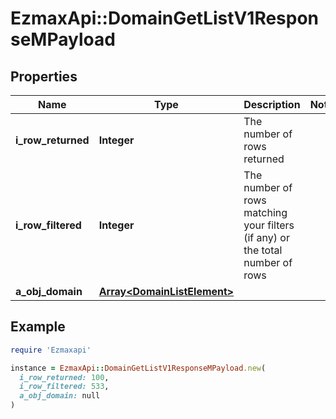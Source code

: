 # EzmaxApi::DomainGetListV1ResponseMPayload

## Properties

| Name | Type | Description | Notes |
| ---- | ---- | ----------- | ----- |
| **i_row_returned** | **Integer** | The number of rows returned |  |
| **i_row_filtered** | **Integer** | The number of rows matching your filters (if any) or the total number of rows |  |
| **a_obj_domain** | [**Array&lt;DomainListElement&gt;**](DomainListElement.md) |  |  |

## Example

```ruby
require 'Ezmaxapi'

instance = EzmaxApi::DomainGetListV1ResponseMPayload.new(
  i_row_returned: 100,
  i_row_filtered: 533,
  a_obj_domain: null
)
```

